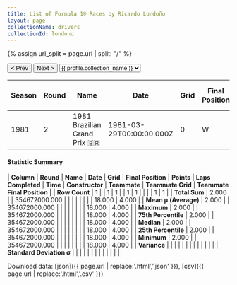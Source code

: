 ```yaml
---
title: List of Formula 1® Races by Ricardo Londoño
layout: page
collectionName: drivers
collectionId: londono
---
```


{% assign url_split = page.url | split: "/" %}
<div id="collection-navigation">
<button onclick="selector.options[selector.selectedIndex-1].value && (window.location = selector.options[selector.selectedIndex-1].value);">&lt; Prev</button>
<button onclick="selector.options[selector.selectedIndex+1].value && (window.location = selector.options[selector.selectedIndex+1].value);">Next &gt;</button>
<select id="selector" onchange="this.options[this.selectedIndex].value && (window.location = this.options[this.selectedIndex].value);">
  {% for collectionId in site.data[page.collectionName].refs %}
    {% if collectionId == page.collectionId %}
      {% assign selected = "selected" %}
    {% else %}
      {% assign selected = "" %}
    {% endif %}
    {% assign profile = site.data[page.collectionName][collectionId].profile %}
    <option value="/f1/{{ page.collectionName }}/{{ collectionId }}/{{ url_split[4] }}" {{ selected }}>{{ profile.collection_name }}</option>
  {% endfor %}
</select>
</div>

| Season | Round | Name | Date | Grid | Final Position | Points | Laps Completed | Time | Constructor | Teammate | Teammate Grid | Teammate Final Position |
|--|--|--|--|--|--|--|--|--|--|--|--|--|
| 1981 | 2 | 1981 Brazilian Grand Prix 🇧🇷 | 1981-03-29T00:00:00.000Z | 0 | W | 0.0 | 0 |   | Ensign 🇬🇧 | [Marc Surer 🇨🇭](/f1/drivers/surer) | 18 | 4 |

#### Statistic Summary

| **Column** | **Round** | **Name** | **Date** | **Grid** | **Final Position** | **Points** | **Laps Completed** | **Time** | **Constructor** | **Teammate** | **Teammate Grid** | **Teammate Final Position** |
| **Row Count** | 1 |  | 1 | 1 |  | 1 | 1 |  |  |  | 1 | 1 |
| **Total Sum** | 2.000 |  | 354672000.000 |  |  |  |  |  |  |  | 18.000 | 4.000 |
| **Mean μ (Average)** | 2.000 |  | 354672000.000 |  |  |  |  |  |  |  | 18.000 | 4.000 |
| **Maximum** | 2.000 |  | 354672000.000 |  |  |  |  |  |  |  | 18.000 | 4.000 |
| **75th Percentile** | 2.000 |  | 354672000.000 |  |  |  |  |  |  |  | 18.000 | 4.000 |
| **Median** | 2.000 |  | 354672000.000 |  |  |  |  |  |  |  | 18.000 | 4.000 |
| **25th Percentile** | 2.000 |  | 354672000.000 |  |  |  |  |  |  |  | 18.000 | 4.000 |
| **Minimum** | 2.000 |  | 354672000.000 |  |  |  |  |  |  |  | 18.000 | 4.000 |
| **Variance** |  |  |  |  |  |  |  |  |  |  |  |  |
| **Standard Deviation σ** |  |  |  |  |  |  |  |  |  |  |  |  |

Download data: [json]({{ page.url | replace:'.html','.json' }}), [csv]({{ page.url | replace:'.html','.csv' }})
